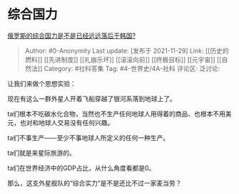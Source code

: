 # 综合国力
[俄罗斯的综合国力是不是已经远远落后于韩国?](https://www.zhihu.com/question/64098717/answer/2247387439)

> Author: #0-Anonymity
> Last update: [发布于 2021-11-29]
> Link: [[历史的燃料]] [[先进制度]] [[礼崩乐坏]] [[滚滚向前]] [[终极目标]] [[元宇宙]] [[自然法]]
> Category: #社科答集
> Tag: #4-世界史/4A-社科
> 评论区:
> 泛讨论:

让我们来做个思想实验：

现在有这么一群外星人开着飞船穿越了银河系落到地球上了。

ta们根本不吃碳水化合物，当然也不生产任何地球人用得着的商品、也根本不用美元，也对和地球人交易没有任何兴趣。

ta们不事生产——至少不事地球人所定义的任何一种生产。

ta们就是来星际旅游的。

ta们在世界经济中的GDP占比，从什么角度看都是0。

那么，这支外星舰队的“综合实力”是不是还比不过一家麦当劳？
